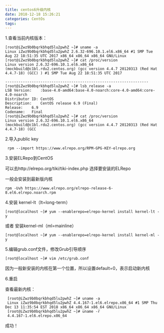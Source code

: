 ```yaml
---
title: centos6升级内核
date: 2018-12-18 15:26:21
categories: CentOs
tags:
---
```


1.查看当前内核版本： 

    [root@iZwz9b0bqrkbhqd5lu2pwhZ ~]# uname -a
    Linux iZwz9b0bqrkbhqd5lu2pwhZ 2.6.32-696.10.1.el6.x86_64 #1 SMP Tue Aug 22 18:51:35 UTC 2017 x86_64 x86_64 x86_64 GNU/Linux
    [root@iZwz9b0bqrkbhqd5lu2pwhZ ~]# cat /proc/version
    Linux version 2.6.32-696.10.1.el6.x86_64 (mockbuild@c1bl.rdu2.centos.org) (gcc version 4.4.7 20120313 (Red Hat 4.4.7-18) (GCC) ) #1 SMP Tue Aug 22 18:51:35 UTC 2017
    
    -----------------------------------------------------------------
    [root@iZwz9b0bqrkbhqd5lu2pwhZ ~]# lsb_release -a
    LSB Version:	:base-4.0-amd64:base-4.0-noarch:core-4.0-amd64:core-4.0-noarch
    Distributor ID:	CentOS
    Description:	CentOS release 6.9 (Final)
    Release:	6.9
    Codename:	Final
    [root@iZwz9b0bqrkbhqd5lu2pwhZ ~]# cat /proc/version
    Linux version 2.6.32-696.10.1.el6.x86_64 (mockbuild@c1bl.rdu2.centos.org) (gcc version 4.4.7 20120313 (Red Hat 4.4.7-18) (GCC
    
2.导入public key    

     rpm --import https://www.elrepo.org/RPM-GPG-KEY-elrepo.org
     
3.安装ELRepo到CentOS 

可以去http://elrepo.org/tiki/tiki-index.php 选择要安装的ELRepo 

一般会安装到最新版内核

    rpm -Uvh https://www.elrepo.org/elrepo-release-6-8.el6.elrepo.noarch.rpm
    
4.安装 kernel-lt（lt=long-term）

    [root@localhost ~]# yum --enablerepo=elrepo-kernel install kernel-lt -y
    
或者 安装kernel-ml（ml=mainline）
 
    [root@localhost ~]# yum --enablerepo=elrepo-kernel install kernel-ml -y    
 
 
5.编辑grub.conf文件，修改Grub引导顺序     

    [root@localhost ~]# vim /etc/grub.conf
    
因为一般新安装的内核在第一个位置，所以设置default=0，表示启动新内核    


6.重启 

查看最新内核：

     [root@iZwz9b0bqrkbhqd5lu2pwhZ ~]# uname -a
     Linux iZwz9b0bqrkbhqd5lu2pwhZ 4.4.167-1.el6.elrepo.x86_64 #1 SMP Thu Dec 13 11:35:54 EST 2018 x86_64 x86_64 x86_64 GNU/Linux
     [root@iZwz9b0bqrkbhqd5lu2pwhZ ~]# uname -r
     4.4.167-1.el6.elrepo.x86_64
     
成功！      